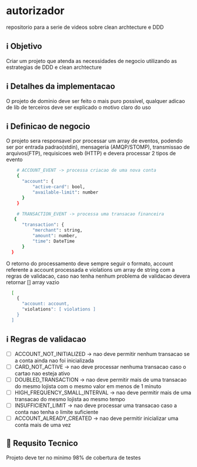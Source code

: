 # autorizador
repositorio para a serie de videos sobre clean archtecture e DDD

## :information_source: Objetivo
Criar um projeto que atenda as necessidades de negocio utilizando as estrategias de DDD e clean archtecture

## :information_source: Detalhes da implementacao
O projeto de dominio deve ser feito o mais puro possivel, qualquer adicao de lib de terceiros deve ser explicado o motivo claro do uso

## :information_source: Definicao de negocio
O projeto sera responsavel por processar um array de eventos, podendo ser por entrada padrao(stdin), mensageria (AMQP/STOMP), transmissao de arquivos(FTP), requisicoes web (HTTP) e devera processar 2 tipos de evento
```bash
    # ACCOUNT_EVENT -> processa criacao de uma nova conta
    {
      "account": {
          "active-card": bool,
          "available-limit": number
      }
    }
```

```bash
    # TRANSACTION_EVENT -> processa uma transacao financeira
   {
      "transaction": {
          "merchant": string,
          "amount": number,
          "time": DateTime
      }
  }
```

O retorno do processamento deve sempre seguir o formato, account referente a account processada e violations um array de string com a regras de validacao, caso nao tenha nenhum problema de validacao devera retornar [] array vazio
```bash
  [
    {
      "account: account,
      "violations": [ violations ]
    }
  ]
```

## :information_source: Regras de validacao
- [ ] ACCOUNT_NOT_INITIALIZED -> nao deve permitir nenhum transacao se a conta ainda nao foi inicializada
- [ ] CARD_NOT_ACTIVE -> nao deve processar nenhuma transacao caso o cartao nao esteja ativo
- [ ] DOUBLED_TRANSACTION -> nao deve permitir mais de uma transacao do mesmo lojista com o mesmo valor em menos de 1 minuto
- [ ] HIGH_FREQUENCY_SMALL_INTERVAL -> nao deve permitir mais de uma transacao do mesmo lojista ao mesmo tempo
- [ ] INSUFFICIENT_LIMIT -> nao deve processar uma transacao caso a conta nao tenha o limite suficiente
- [ ] ACCOUNT_ALREADY_CREATED -> nao deve permitir inicializar uma conta mais de uma vez

## :rocket: Requsito Tecnico
Projeto deve ter no minimo 98% de cobertura de testes
